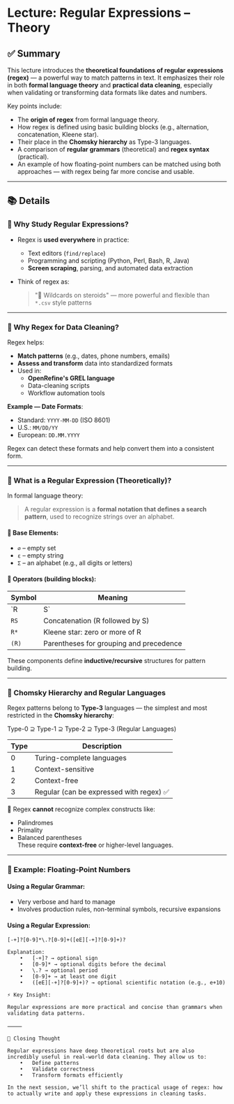 # Lecture: Regular Expressions – Theory

## ✅ Summary

This lecture introduces the **theoretical foundations of regular expressions (regex)** — a powerful way to match patterns in text. It emphasizes their role in both **formal language theory** and **practical data cleaning**, especially when validating or transforming data formats like dates and numbers.

Key points include:
- The **origin of regex** from formal language theory.
- How regex is defined using basic building blocks (e.g., alternation, concatenation, Kleene star).
- Their place in the **Chomsky hierarchy** as Type-3 languages.
- A comparison of **regular grammars** (theoretical) and **regex syntax** (practical).
- An example of how floating-point numbers can be matched using both approaches — with regex being far more concise and usable.

---

## 📚 Details

### 🔸 Why Study Regular Expressions?

- Regex is **used everywhere** in practice:
  - Text editors (`find/replace`)
  - Programming and scripting (Python, Perl, Bash, R, Java)
  - **Screen scraping**, parsing, and automated data extraction

- Think of regex as:
  > "🧪 Wildcards on steroids" — more powerful and flexible than `*.csv` style patterns

---

### 🔸 Why Regex for Data Cleaning?

Regex helps:
- **Match patterns** (e.g., dates, phone numbers, emails)
- **Assess and transform** data into standardized formats
- Used in:
  - **OpenRefine's GREL language**
  - Data-cleaning scripts
  - Workflow automation tools

**Example — Date Formats**:
- Standard: `YYYY-MM-DD` (ISO 8601)
- U.S.: `MM/DD/YY`
- European: `DD.MM.YYYY`

Regex can detect these formats and help convert them into a consistent form.

---

### 🔸 What is a Regular Expression (Theoretically)?

In formal language theory:
> A regular expression is a **formal notation that defines a search pattern**, used to recognize strings over an alphabet.

#### 🔹 Base Elements:
- `∅` – empty set  
- `ε` – empty string  
- `Σ` – an alphabet (e.g., all digits or letters)

#### 🔹 Operators (building blocks):
| Symbol   | Meaning                               |
|----------|----------------------------------------|
| `R | S`  | Alternation (R or S)                  |
| `RS`     | Concatenation (R followed by S)       |
| `R*`     | Kleene star: zero or more of R        |
| `(R)`    | Parentheses for grouping and precedence |

These components define **inductive/recursive** structures for pattern building.

---

### 🔸 Chomsky Hierarchy and Regular Languages

Regex patterns belong to **Type-3** languages — the simplest and most restricted in the **Chomsky hierarchy**:

Type-0 ⊇ Type-1 ⊇ Type-2 ⊇ Type-3 (Regular Languages)

| Type   | Description                   |
|--------|-------------------------------|
| 0      | Turing-complete languages     |
| 1      | Context-sensitive             |
| 2      | Context-free                  |
| 3      | Regular (can be expressed with regex) ✅ |

📌 Regex **cannot** recognize complex constructs like:
- Palindromes
- Primality
- Balanced parentheses  
These require **context-free** or higher-level languages.

---

### 🔸 Example: Floating-Point Numbers

#### Using a Regular Grammar:
- Very verbose and hard to manage
- Involves production rules, non-terminal symbols, recursive expansions

#### Using a Regular Expression:
```regex
[-+]?[0-9]*\.?[0-9]+([eE][-+]?[0-9]+)?

Explanation:
	•	[-+]? → optional sign
	•	[0-9]* → optional digits before the decimal
	•	\.? → optional period
	•	[0-9]+ → at least one digit
	•	([eE][-+]?[0-9]+)? → optional scientific notation (e.g., e+10)

⚡ Key Insight:

Regular expressions are more practical and concise than grammars when validating data patterns.

⸻

🧠 Closing Thought

Regular expressions have deep theoretical roots but are also incredibly useful in real-world data cleaning. They allow us to:
	•	Define patterns
	•	Validate correctness
	•	Transform formats efficiently

In the next session, we’ll shift to the practical usage of regex: how to actually write and apply these expressions in cleaning tasks.